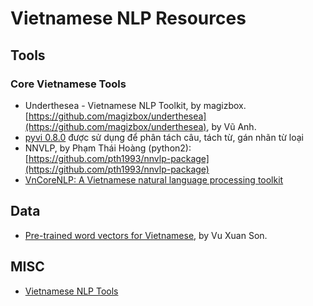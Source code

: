 # Vietnamese NLP Resources

## Tools

### Core Vietnamese Tools

- Underthesea - Vietnamese NLP Toolkit, by magizbox. [https://github.com/magizbox/underthesea](https://github.com/magizbox/underthesea), by Vũ Anh.
- [pyvi 0.8.0](https://pypi.python.org/pypi/pyvi) được sử dụng để phân tách câu, tách từ, gán nhãn từ loại
- NNVLP, by Phạm Thái Hoàng (python2): [https://github.com/pth1993/nnvlp-package](https://github.com/pth1993/nnvlp-package)
- [VnCoreNLP: A Vietnamese natural language processing toolkit](https://github.com/vncorenlp/VnCoreNLP)

## Data

- [Pre-trained word vectors for Vietnamese](https://github.com/sonvx/word2vecVN), by Vu Xuan Son.

## MISC

- [Vietnamese NLP Tools](https://github.com/magizbox/underthesea/wiki/Vietnamese-NLP-Tools)

